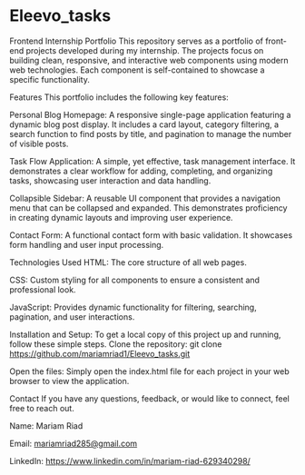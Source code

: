 # Eleevo_tasks
Frontend Internship Portfolio
This repository serves as a portfolio of front-end projects developed during my internship. The projects focus on building clean, responsive, and interactive web components using modern web technologies. Each component is self-contained to showcase a specific functionality.

Features
This portfolio includes the following key features:

Personal Blog Homepage: A responsive single-page application featuring a dynamic blog post display. It includes a card layout, category filtering, a search function to find posts by title, and pagination to manage the number of visible posts.

Task Flow Application: A simple, yet effective, task management interface. It demonstrates a clear workflow for adding, completing, and organizing tasks, showcasing user interaction and data handling.

Collapsible Sidebar: A reusable UI component that provides a navigation menu that can be collapsed and expanded. This demonstrates proficiency in creating dynamic layouts and improving user experience.

Contact Form: A functional contact form with basic validation. It showcases form handling and user input processing.

Technologies Used
HTML: The core structure of all web pages.

CSS: Custom styling for all components to ensure a consistent and professional look.

JavaScript: Provides dynamic functionality for filtering, searching, pagination, and user interactions.

Installation and Setup:
To get a local copy of this project up and running, follow these simple steps.
Clone the repository:
git clone https://github.com/mariamriad1/Eleevo_tasks.git

Open the files:
Simply open the index.html file for each project in your web browser to view the application.

Contact
If you have any questions, feedback, or would like to connect, feel free to reach out.

Name: Mariam Riad

Email: mariamriad285@gmail.com

LinkedIn: https://www.linkedin.com/in/mariam-riad-629340298/
